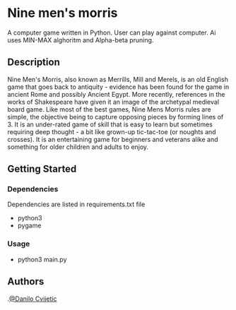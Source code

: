 # Nine men's morris

A computer game written in Python. User can play against computer. Ai uses MIN-MAX alghoritm and Alpha-beta pruning. 

## Description

Nine Men's Morris, also known as Merrills, Mill and Merels, is an old English game that goes back to antiquity - evidence has been found for the game in ancient Rome and possibly Ancient Egypt. More recently, references in the works of Shakespeare have given it an image of the archetypal medieval board game.
Like most of the best games, Nine Mens Morris rules are simple, the objective being to capture opposing pieces by forming lines of 3. It is an under-rated game of skill that is easy to learn but sometimes requiring deep thought - a bit like grown-up tic-tac-toe (or noughts and crosses). It is an entertaining game for beginners and veterans alike and something for older children and adults to enjoy.


## Getting Started

### Dependencies
Dependencies are listed in requirements.txt file
* python3
* pygame

### Usage

* python3 main.py


## Authors
.[@Danilo Cvijetic](https://github.com/c-danil0o)

